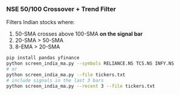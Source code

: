 ### NSE 50/100 Crossover + Trend Filter

Filters Indian stocks where:
1. 50-SMA crosses above 100-SMA **on the signal bar**
2. 20-SMA > 50-SMA
3. 8-EMA > 20-SMA

```bash
pip install pandas yfinance
python screen_india_ma.py --symbols RELIANCE.NS TCS.NS INFY.NS
# or
python screen_india_ma.py --file tickers.txt
# include signals in the last 3 bars
python screen_india_ma.py --recent 3 --file tickers.txt
